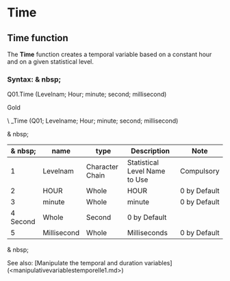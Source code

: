 # Time

## Time function

The **Time** function creates a temporal variable based on a constant hour and on a given statistical level.

### Syntax: & nbsp;

Q01.Time (Levelnam; Hour; minute; second; millisecond)

Gold

\ _Time (Q01; Levelname; Hour; minute; second; millisecond)

& nbsp;

| & nbsp; | **name** | **type** | **Description** | **Note** |
| --- | --- | --- | --- | --- |
| &#49; | Levelnam | Character Chain | Statistical Level Name to Use | Compulsory |
| &#50; | HOUR | Whole | HOUR | &#48; by Default |
| &#51; | minute | Whole | minute | &#48; by Default |
| &#52; Second | Whole | Second | &#48; by Default |
| &#53; | Millisecond | Whole | Milliseconds | &#48; by Default |

& nbsp;

See also: [Manipulate the temporal and duration variables] (<manipulativevariablestemporelle1.md>)